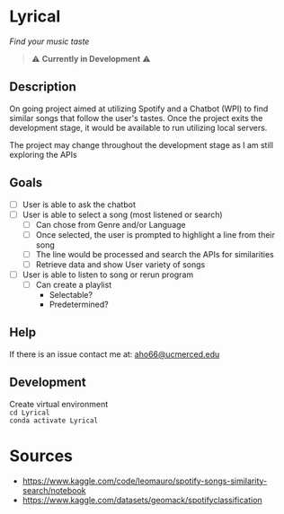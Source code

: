 # Lyrical
*Find your music taste*

> ⚠️ **Currently in Development** ⚠️

## Description
On going project aimed at utilizing Spotify and a Chatbot (WPI) to find similar songs that follow the user's tastes. Once the project exits the development stage, it would be available to run utilizing local servers. 

The project may change throughout the development stage as I am still exploring the APIs

## Goals
- [ ] User is able to ask the chatbot
- [ ] User is able to select a song (most listened or search)
    - [ ] Can chose from Genre and/or Language
    - [ ] Once selected, the user is prompted to highlight a line from their song
    - [ ] The line would be processed and search the APIs for similarities
    - [ ] Retrieve data and show User variety of songs
- [ ] User is able to listen to song or rerun program
    - [ ] Can create a playlist
        - Selectable?
        - Predetermined?

## Help
If there is an issue contact me at: aho66@ucmerced.edu

## Development
Create virtual environment
<br>
` cd Lyrical ` 
<br>
` conda activate Lyrical `

# Sources
- https://www.kaggle.com/code/leomauro/spotify-songs-similarity-search/notebook
- https://www.kaggle.com/datasets/geomack/spotifyclassification
